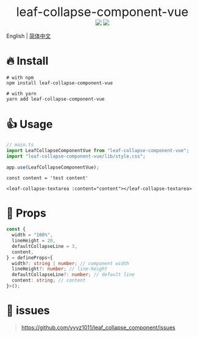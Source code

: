 <center>
   <font size=6>leaf-collapse-component-vue</font> 
</center>

<center>
    <img src="https://img.shields.io/badge/vue-%5E3.2.45-green">
    <img src="https://img.shields.io/badge/license-MIT-red">
</center>

English | [简体中文](./README-zh_CN.md)

# 🔥 Install

```shell
# with npm
npm install leaf-collapse-component-vue

# with yarn
yarn add leaf-collapse-component-vue
```

# 👍 Usage

```javascript
// main.ts
import LeafCollapseComponentVue from "leaf-collapse-component-vue";
import "leaf-collapse-component-vue/lib/style.css";

app.use(LeafCollapseComponentVue);
```

```vue
const content = 'test content'

<leaf-collapse-textarea :content="content"></leaf-collapse-textarea>
```

# 📌 Props

```ts
const {
  width = "100%",
  lineHeight = 20,
  defaultCollapseLine = 3,
  content,
} = defineProps<{
  width?: string | number; // component width
  lineHeight?: number; // line-height
  defaultCollapseLine?: number; // default line
  content: string; // content
}>();
```

# 👐 issues

> https://github.com/yyyz1011/leaf_collapse_component/issues
